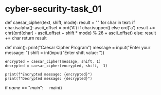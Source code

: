 # cyber-security-task_01
def caesar_cipher(text, shift, mode):
    result = ""
    for char in text:
        if char.isalpha():
            ascii_offset = ord('A') if char.isupper() else ord('a')
            result += chr((ord(char) - ascii_offset + shift * mode) % 26 + ascii_offset)
        else:
            result += char
    return result

def main():
    print("Caesar Cipher Program")
    message = input("Enter your message: ")
    shift = int(input("Enter shift value: "))
    
    encrypted = caesar_cipher(message, shift, 1)
    decrypted = caesar_cipher(encrypted, shift, -1)
    
    print(f"Encrypted message: {encrypted}")
    print(f"Decrypted message: {decrypted}")

if _name_ == "_main_":
    main()
